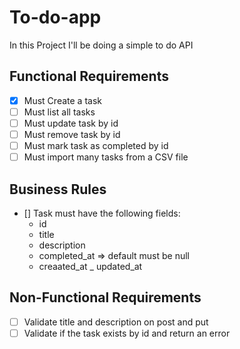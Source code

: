 # To-do-app

In this Project I'll be doing a simple to do API

## Functional Requirements
- [x] Must Create a task
- [ ] Must list all tasks
- [ ] Must update task by id
- [ ] Must remove task by id
- [ ] Must mark task as completed by id
- [ ] Must import many tasks from a CSV file

## Business Rules
- [] Task must have the following fields:
  - id 
  - title 
  - description
  - completed_at => default must be null
  - creaated_at
  _ updated_at

## Non-Functional Requirements

- [ ] Validate title and description on post and put
- [ ] Validate if the task exists by id and return an error
